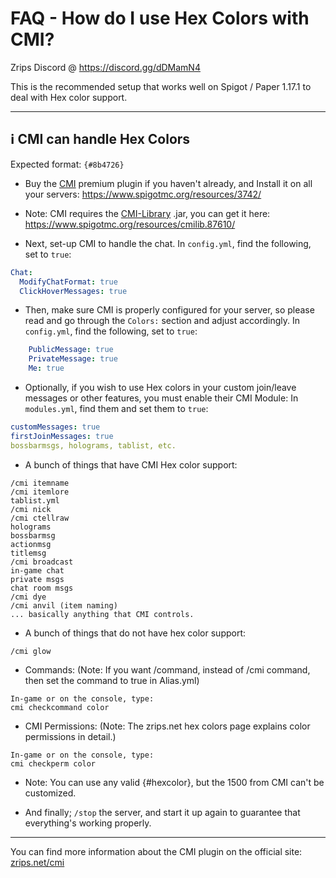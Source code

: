 # FAQ - How do I use Hex Colors with CMI?

Zrips Discord @ https://discord.gg/dDMamN4

This is the recommended setup that works well on Spigot / Paper 1.17.1 to deal with Hex color support. 

---

## <g-emoji class="g-emoji" alias="information_source" fallback-src="https://github.githubassets.com/images/icons/emoji/unicode/2139.png">ℹ️</g-emoji> CMI can handle Hex Colors

Expected format: `{#8b4726}`

- Buy the [CMI](https://www.zrips.net/cmi/) premium plugin if you haven't already, and Install it on all your servers: <https://www.spigotmc.org/resources/3742/>
- Note: CMI requires the [CMI-Library](https://github.com/mrfdev/CMI/edit/master/Resources/FAQ/cmi-library.md) .jar, you can get it here: <https://www.spigotmc.org/resources/cmilib.87610/>

- Next, set-up CMI to handle the chat.
In `config.yml`, find the following, set to `true`:
```yaml
Chat:
  ModifyChatFormat: true
  ClickHoverMessages: true
```

- Then, make sure CMI is properly configured for your server, so please read and go through the `Colors:` section and adjust accordingly.
In `config.yml`, find the following, set to `true`:
```yaml
    PublicMessage: true
    PrivateMessage: true
    Me: true
```

- Optionally, if you wish to use Hex colors in your custom join/leave messages or other features, you must enable their CMI Module:
In `modules.yml`, find them and set them to `true`:
```yaml
customMessages: true
firstJoinMessages: true
bossbarmsgs, holograms, tablist, etc.
```

- A bunch of things that have CMI Hex color support:
```
/cmi itemname
/cmi itemlore
tablist.yml
/cmi nick
/cmi ctellraw
holograms
bossbarmsg
actionmsg
titlemsg
/cmi broadcast
in-game chat
private msgs
chat room msgs
/cmi dye
/cmi anvil (item naming)
... basically anything that CMI controls.
```

- A bunch of things that do not have hex color support:
```
/cmi glow
```

- Commands: (Note: If you want /command, instead of /cmi command, then set the command to true in Alias.yml) 
```
In-game or on the console, type:
cmi checkcommand color
```

- CMI Permissions: (Note: The zrips.net hex colors page explains color permissions in detail.)
```
In-game or on the console, type:
cmi checkperm color
```

- Note: You can use any valid {#hexcolor}, but the 1500 from CMI can't be customized.

- And finally; `/stop` the server, and start it up again to guarantee that everything's working properly. 

---

You can find more information about the CMI plugin on the official site: [zrips.net/cmi](https://www.zrips.net/cmi/)
